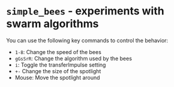 `simple_bees` - experiments with swarm algorithms
=================================================

You can use the following key commands to control the behavior:

* `1-8`: Change the speed of the bees
* `gGsSrR`: Change the algorithm used by the bees
* `i`: Toggle the transferImpulse setting
* `+-` Change the size of the spotlight
* Mouse: Move the spotlight around

